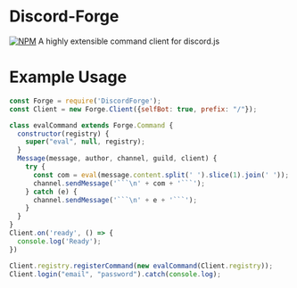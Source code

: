 # Discord-Forge
[![NPM](https://nodei.co/npm/DiscordForge.png?downloads=true&downloadRank=true&stars=true)](https://nodei.co/npm/DiscordForge/)
A highly extensible command client for discord.js
# Example Usage

```js
const Forge = require('DiscordForge');
const Client = new Forge.Client({selfBot: true, prefix: "/"});

class evalCommand extends Forge.Command {
  constructor(registry) {
    super("eval", null, registry);
  }
  Message(message, author, channel, guild, client) {
    try {
      const com = eval(message.content.split(' ').slice(1).join(' '));
      channel.sendMessage('```\n' + com + '```');
    } catch (e) {
      channel.sendMessage('```\n' + e + '```');
    }
  }
}
Client.on('ready', () => {
  console.log('Ready');
})

Client.registry.registerCommand(new evalCommand(Client.registry));
Client.login("email", "password").catch(console.log);

```
